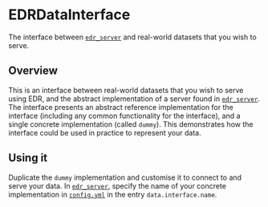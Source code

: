 # EDRDataInterface
The interface between [`edr_server`](https://github.com/ADAQ-AQI/edr-server) and real-world datasets that you wish to serve.

## Overview

This is an interface between real-world datasets that you wish to serve using EDR, and the abstract implementation of a server found in [`edr_server`](https://github.com/ADAQ-AQI/edr-server). The interface presents an abstract reference implementation for the interface (including any common functionality for the interface), and a single concrete implementation (called `dummy`). This demonstrates how the interface could be used in practice to represent your data.

## Using it

Duplicate the `dummy` implementation and customise it to connect to and serve your data. In [`edr_server`](https://github.com/ADAQ-AQI/edr-server), specify the name of your concrete implementation in [`config.yml`](https://github.com/ADAQ-AQI/edr-server/blob/main/etc/config.yml) in the entry `data.interface.name`.
